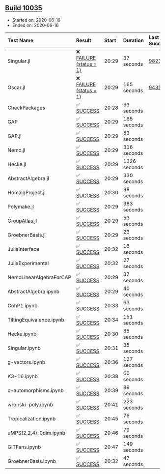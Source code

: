 ## [Build 10035](https://oscarci.mathematik.uni-kl.de/job/oscar/10035/)

* Started on: 2020-06-16
* Ended on: 2020-06-16

| Test Name    | Result | Start | Duration | Last Success | First Failure |
|:-------------|:-------|:------|:---------|:-------------|:--------------|
| Singular.jl | ❌ [FAILURE (status = 1)](https://oscarci.mathematik.uni-kl.de/job/oscar/10035/artifact/logs/build-10035/Singular.jl.log) | 20:29 | 37 seconds | [9821](https://oscarci.mathematik.uni-kl.de/job/oscar/9821/) | [9822](https://oscarci.mathematik.uni-kl.de/job/oscar/9822/) |
| Oscar.jl | ❌ [FAILURE (status = 1)](https://oscarci.mathematik.uni-kl.de/job/oscar/10035/artifact/logs/build-10035/Oscar.jl.log) | 20:29 | 165 seconds | [9435](https://oscarci.mathematik.uni-kl.de/job/oscar/9435/) | [9436](https://oscarci.mathematik.uni-kl.de/job/oscar/9436/) |
| CheckPackages | ✅ [SUCCESS](https://oscarci.mathematik.uni-kl.de/job/oscar/10035/artifact/logs/build-10035/CheckPackages.log) | 20:28 | 63 seconds |  |  |
| GAP | ✅ [SUCCESS](https://oscarci.mathematik.uni-kl.de/job/oscar/10035/artifact/logs/build-10035/GAP.log) | 20:29 | 165 seconds |  |  |
| GAP.jl | ✅ [SUCCESS](https://oscarci.mathematik.uni-kl.de/job/oscar/10035/artifact/logs/build-10035/GAP.jl.log) | 20:29 | 53 seconds |  |  |
| Nemo.jl | ✅ [SUCCESS](https://oscarci.mathematik.uni-kl.de/job/oscar/10035/artifact/logs/build-10035/Nemo.jl.log) | 20:29 | 316 seconds |  |  |
| Hecke.jl | ✅ [SUCCESS](https://oscarci.mathematik.uni-kl.de/job/oscar/10035/artifact/logs/build-10035/Hecke.jl.log) | 20:29 | 1326 seconds |  |  |
| AbstractAlgebra.jl | ✅ [SUCCESS](https://oscarci.mathematik.uni-kl.de/job/oscar/10035/artifact/logs/build-10035/AbstractAlgebra.jl.log) | 20:29 | 330 seconds |  |  |
| HomalgProject.jl | ✅ [SUCCESS](https://oscarci.mathematik.uni-kl.de/job/oscar/10035/artifact/logs/build-10035/HomalgProject.jl.log) | 20:30 | 98 seconds |  |  |
| Polymake.jl | ✅ [SUCCESS](https://oscarci.mathematik.uni-kl.de/job/oscar/10035/artifact/logs/build-10035/Polymake.jl.log) | 20:29 | 383 seconds |  |  |
| GroupAtlas.jl | ✅ [SUCCESS](https://oscarci.mathematik.uni-kl.de/job/oscar/10035/artifact/logs/build-10035/GroupAtlas.jl.log) | 20:29 | 53 seconds |  |  |
| GroebnerBasis.jl | ✅ [SUCCESS](https://oscarci.mathematik.uni-kl.de/job/oscar/10035/artifact/logs/build-10035/GroebnerBasis.jl.log) | 20:29 | 23 seconds |  |  |
| JuliaInterface | ✅ [SUCCESS](https://oscarci.mathematik.uni-kl.de/job/oscar/10035/artifact/logs/build-10035/JuliaInterface.log) | 20:32 | 16 seconds |  |  |
| JuliaExperimental | ✅ [SUCCESS](https://oscarci.mathematik.uni-kl.de/job/oscar/10035/artifact/logs/build-10035/JuliaExperimental.log) | 20:32 | 27 seconds |  |  |
| NemoLinearAlgebraForCAP | ✅ [SUCCESS](https://oscarci.mathematik.uni-kl.de/job/oscar/10035/artifact/logs/build-10035/NemoLinearAlgebraForCAP.log) | 20:29 | 37 seconds |  |  |
| AbstractAlgebra.ipynb | ✅ [SUCCESS](https://oscarci.mathematik.uni-kl.de/job/oscar/10035/artifact/logs/build-10035/AbstractAlgebra.ipynb.log) | 20:29 | 40 seconds |  |  |
| CohP1.ipynb | ✅ [SUCCESS](https://oscarci.mathematik.uni-kl.de/job/oscar/10035/artifact/logs/build-10035/CohP1.ipynb.log) | 20:33 | 63 seconds |  |  |
| TiltingEquivalence.ipynb | ✅ [SUCCESS](https://oscarci.mathematik.uni-kl.de/job/oscar/10035/artifact/logs/build-10035/TiltingEquivalence.ipynb.log) | 20:34 | 151 seconds |  |  |
| Hecke.ipynb | ✅ [SUCCESS](https://oscarci.mathematik.uni-kl.de/job/oscar/10035/artifact/logs/build-10035/Hecke.ipynb.log) | 20:30 | 85 seconds |  |  |
| Singular.ipynb | ✅ [SUCCESS](https://oscarci.mathematik.uni-kl.de/job/oscar/10035/artifact/logs/build-10035/Singular.ipynb.log) | 20:31 | 35 seconds |  |  |
| g-vectors.ipynb | ✅ [SUCCESS](https://oscarci.mathematik.uni-kl.de/job/oscar/10035/artifact/logs/build-10035/g-vectors.ipynb.log) | 20:36 | 127 seconds |  |  |
| K3-16.ipynb | ✅ [SUCCESS](https://oscarci.mathematik.uni-kl.de/job/oscar/10035/artifact/logs/build-10035/K3-16.ipynb.log) | 20:38 | 60 seconds |  |  |
| c-automorphisms.ipynb | ✅ [SUCCESS](https://oscarci.mathematik.uni-kl.de/job/oscar/10035/artifact/logs/build-10035/c-automorphisms.ipynb.log) | 20:39 | 89 seconds |  |  |
| wronski-poly.ipynb | ✅ [SUCCESS](https://oscarci.mathematik.uni-kl.de/job/oscar/10035/artifact/logs/build-10035/wronski-poly.ipynb.log) | 20:41 | 223 seconds |  |  |
| Tropicalization.ipynb | ✅ [SUCCESS](https://oscarci.mathematik.uni-kl.de/job/oscar/10035/artifact/logs/build-10035/Tropicalization.ipynb.log) | 20:45 | 76 seconds |  |  |
| uMPS(2,2,4)_0dim.ipynb | ✅ [SUCCESS](https://oscarci.mathematik.uni-kl.de/job/oscar/10035/artifact/logs/build-10035/uMPS-2-2-4-_0dim.ipynb.log) | 20:46 | 79 seconds |  |  |
| GITFans.ipynb | ✅ [SUCCESS](https://oscarci.mathematik.uni-kl.de/job/oscar/10035/artifact/logs/build-10035/GITFans.ipynb.log) | 20:47 | 149 seconds |  |  |
| GroebnerBasis.ipynb | ✅ [SUCCESS](https://oscarci.mathematik.uni-kl.de/job/oscar/10035/artifact/logs/build-10035/GroebnerBasis.ipynb.log) | 20:32 | 47 seconds |  |  |
